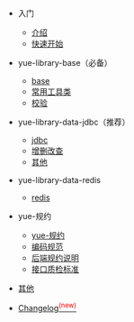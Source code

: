 * 入门

  * [介绍](README.md)
  * [快速开始](quickstart.md)

* yue-library-base（必备）

  * [base](base-介绍.md)
  * [常用工具类](base-常用工具类.md)
  * [校验](base-校验.md)

* yue-library-data-jdbc（推荐）

  * [jdbc](data-jdbc-介绍.md)
  * [增删改查](data-jdbc-增删改查.md)
  * [其他](data-jdbc-其他.md)

* yue-library-data-redis

  * [redis](data-redis-介绍.md)

* yue-规约

  * [yue-规约](yue-规约.md)
  * [编码规范](yue-规约-编码规范.md)
  * [后端规约说明](yue-规约-后端规约说明.md)
  * [接口质检标准](yue-规约-接口质检标准.md)

* [其他](其他.md)
* [Changelog<sup style="color:red">(new)<sup>](changelog.md)
